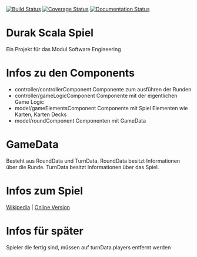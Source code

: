[![Build Status](https://travis-ci.org/Defkil/htwg-scala-durak.svg?branch=master)](https://travis-ci.org/Defkil/htwg-scala-durak)
[![Coverage Status](https://coveralls.io/repos/github/Defkil/htwg-scala-durak/badge.svg?branch=master)](https://coveralls.io/github/Defkil/htwg-scala-durak?branch=master)
[![Documentation Status](https://readthedocs.org/projects/ansicolortags/badge/?version=latest)](https://defkil.github.io/htwg-scala-durak/master/docs/)

# Durak Scala Spiel

Ein Projekt für das Modul Software Engineering

# Infos zu den Components
* controller/controllerComponent Componente zum ausführen der Runden
* controller/gameLogicComponent Componente mit der eigentlichen Game Logic
* model/gameElementsComponent Componente mit Spiel Elementen wie Karten, Karten Decks
* model/roundComponent Componenten mit GameData

# GameData
Besteht aus RoundData und TurnData.
RoundData besitzt Informationen über die Runde. TurnData besitzt Informationen über das Spiel.
# Infos zum Spiel

[Wikipedia](https://de.wikipedia.org/wiki/Durak_(Kartenspiel)) |
[Online Version](https://durak.hlop.de/)

# Infos für später
Spieler die fertig sind, müssen auf turnData.players entfernt werden